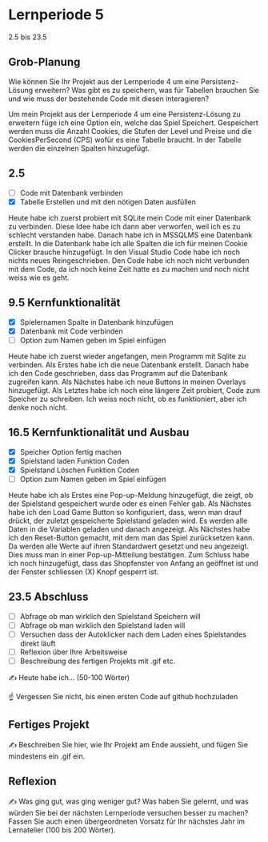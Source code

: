 # Lernperiode 5

2.5 bis 23.5

## Grob-Planung

Wie können Sie Ihr Projekt aus der Lernperiode 4 um eine Persistenz-Lösung erweitern? Was gibt es zu speichern, was für Tabellen brauchen Sie und wie muss der bestehende Code mit diesen interagieren?

Um mein Projekt aus der Lernperiode 4 um eine Persistenz-Lösung zu erweitern füge ich eine Option ein, welche das Spiel Speichert. Gespeichert werden muss die Anzahl Cookies, die Stufen der Level und Preise und die CookiesPerSecond (CPS) wofür es eine Tabelle braucht. In der Tabelle werden die einzelnen Spalten hinzugefügt.

## 2.5

- [ ] Code mit Datenbank verbinden
- [X] Tabelle Erstellen und mit den nötigen Daten ausfüllen

Heute habe ich zuerst probiert mit SQLite mein Code mit einer Datenbank zu verbinden. Diese Idee habe ich dann aber verworfen, weil ich es zu schlecht verstanden habe. Danach habe ich in MSSQLMS eine Datenbank erstellt. In die Datenbank habe ich alle Spalten die ich für meinen Cookie Clicker brauche hinzugefügt. In den Visual Studio Code habe ich noch nichts neues Reingeschrieben. Den Code habe ich noch nicht verbunden mit dem Code, da ich noch keine Zeit hatte es zu machen und noch nicht weiss wie es geht.

## 9.5 Kernfunktionalität

- [X] Spielernamen Spalte in Datenbank hinzufügen
- [X] Datenbank mit Code verbinden
- [ ] Option zum Namen geben im Spiel einfügen

Heute habe ich zuerst wieder angefangen, mein Programm mit Sqlite zu verbinden. Als Erstes habe ich die neue Datenbank erstellt. Danach habe ich den Code geschrieben, dass das Programm auf die Datenbank zugreifen kann. Als Nächstes habe ich neue Buttons in meinen Overlays hinzugefügt. Als Letztes habe ich noch eine längere Zeit probiert, Code zum Speicher zu schreiben. Ich weiss noch nicht, ob es funktioniert, aber ich denke noch nicht.

## 16.5 Kernfunktionalität und Ausbau

- [X] Speicher Option fertig machen
- [X] Spielstand laden Funktion Coden
- [X] Spielstand Löschen Funktion Coden
- [ ] Option zum Namen geben im Spiel einfügen

Heute habe ich als Erstes eine Pop-up-Meldung hinzugefügt, die zeigt, ob der Spielstand gespeichert wurde oder es einen Fehler gab. Als Nächstes habe ich den Load Game Button so konfiguriert, dass, wenn man drauf drückt, der zuletzt gespeicherte Spielstand geladen wird. Es werden alle Daten in die Variablen geladen und danach angezeigt. Als Nächstes habe ich den Reset-Button gemacht, mit dem man das Spiel zurücksetzen kann. Da werden alle Werte auf ihren Standardwert gesetzt und neu angezeigt. Dies muss man in einer Pop-up-Mitteilung bestätigen. Zum Schluss habe ich noch hinzugefügt, dass das Shopfenster von Anfang an geöffnet ist und der Fenster schliessen (X) Knopf gesperrt ist. 

## 23.5 Abschluss

- [ ] Abfrage ob man wirklich den Spielstand Speichern will
- [ ] Abfrage ob man wirklich den Spielstand laden will
- [ ] Versuchen dass der Autoklicker nach dem Laden eines Spielstandes direkt läuft
- [ ] Reflexion über Ihre Arbeitsweise
- [ ] Beschreibung des fertigen Projekts mit .gif etc.

✍️ Heute habe ich... (50-100 Wörter)

☝️ Vergessen Sie nicht, bis einen ersten Code auf github hochzuladen

## Fertiges Projekt

✍️ Beschreiben Sie hier, wie Ihr Projekt am Ende aussieht, und fügen Sie mindestens ein .gif ein.

## Reflexion

✍️ Was ging gut, was ging weniger gut? Was haben Sie gelernt, und was würden Sie bei der nächsten Lernperiode versuchen besser zu machen? Fassen Sie auch einen übergeordneten Vorsatz für Ihr nächstes Jahr im Lernatelier (100 bis 200 Wörter).
